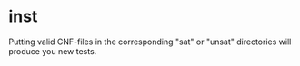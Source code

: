# inst

Putting valid CNF-files in the corresponding "sat" or "unsat" directories will produce you new tests.

